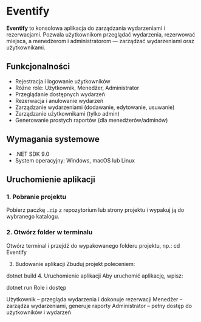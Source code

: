 # Eventify 

**Eventify** to konsolowa aplikacja do zarządzania wydarzeniami i rezerwacjami. Pozwala użytkownikom przeglądać wydarzenia, rezerwować miejsca, a menedżerom i administratorom — zarządzać wydarzeniami oraz użytkownikami.

## Funkcjonalności

- Rejestracja i logowanie użytkowników
- Różne role: Użytkownik, Menedżer, Administrator
- Przeglądanie dostępnych wydarzeń
- Rezerwacja i anulowanie wydarzeń
- Zarządzanie wydarzeniami (dodawanie, edytowanie, usuwanie)
- Zarządzanie użytkownikami (tylko admin)
- Generowanie prostych raportów (dla menedżerów/adminów)

## Wymagania systemowe

- .NET SDK 9.0
- System operacyjny: Windows, macOS lub Linux

## Uruchomienie aplikacji

### 1. Pobranie projektu

Pobierz paczkę `.zip` z repozytorium lub strony projektu i wypakuj ją do wybranego katalogu.

### 2. Otwórz folder w terminalu

Otwórz terminal i przejdź do wypakowanego folderu projektu, np.:
cd Eventify

3. Budowanie aplikacji
Zbuduj projekt poleceniem:

dotnet build
4. Uruchomienie aplikacji
Aby uruchomić aplikację, wpisz:

dotnet run
Role i dostęp

Użytkownik – przegląda wydarzenia i dokonuje rezerwacji
Menedżer – zarządza wydarzeniami, generuje raporty
Administrator – pełny dostęp do użytkowników i wydarzeń
